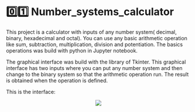# 0️⃣1️⃣ Number_systems_calculator
This project is a calculator with inputs of any number system( decimal, binary, hexadecimal and octal). You can use any basic arithmetic operation like sum, subtraction, multiplication, division and potentiation. The basics operations was build with python in Jupyter notebook.

The graphical interface was build with the library of Tkinter. This graphical interface has two inputs where you can put any number system and then change to the binary system so that the arithmetic operation run. The result is obtained when the operation is defined.

This is the interface:

<p align="center">
  <img src="https://user-images.githubusercontent.com/77762190/114494894-bfefa580-9be2-11eb-8333-d5b85b4bf8a9.png" />
</p>
